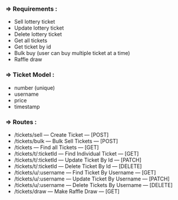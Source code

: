 ### **⇒ Requirements :**

- Sell lottery ticket
- Update lottery ticket
- Delete lottery ticket
- Get all tickets
- Get ticket by id
- Bulk buy (user can buy multiple ticket at a time)
- Raffle draw

### ⇒ Ticket Model :

- number (unique)
- username
- price
- timestamp

### ⇒ Routes :

- /tickets/sell — Create Ticket — [POST]
- /tickets/bulk — Bulk Sell Tickets — [POST]
- /tickets — Find all Tickets — [GET]
- /tickets/t/:ticketId — Find Individual Ticket — [GET]
- /tickets/t/:ticketId — Update Ticket By Id — [PATCH]
- /tickets/t/:ticketId — Delete Ticket By Id — [DELETE]
- /tickets/u/:username — Find Ticket By Username — [GET]
- /tickets/u/:username — Update Ticket By Username — [PATCH]
- /tickets/u/:username — Delete Tickets By Username — [DELETE]
- /tickets/draw — Make Raffle Draw — [GET]